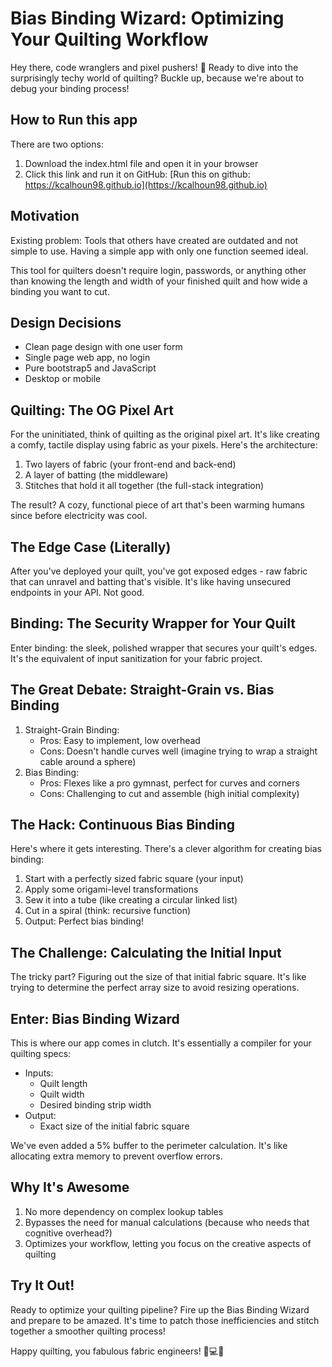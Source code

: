 # **Bias Binding Wizard: Optimizing Your Quilting Workflow**

Hey there, code wranglers and pixel pushers! 👋 Ready to dive into the surprisingly techy world of quilting? Buckle up, because we're about to debug your binding process!

## How to Run this app
There are two options:
1. Download the index.html file and open it in your browser
2. Click this link and run it on GitHub: [Run this on github: https://kcalhoun98.github.io](https://kcalhoun98.github.io)

## Motivation
Existing problem:  Tools that others have created are outdated and not simple to use.  Having a simple app with only one function seemed ideal.

This tool for quilters doesn't require login, passwords, or anything other than knowing the length and width of your finished quilt and how wide a binding you want to cut.

## Design Decisions

- Clean page design with one user form
- Single page web app, no login
- Pure bootstrap5 and JavaScript
- Desktop or mobile
 

## **Quilting: The OG Pixel Art**

For the uninitiated, think of quilting as the original pixel art. It's like creating a comfy, tactile display using fabric as your pixels. Here's the architecture:

1. Two layers of fabric (your front-end and back-end)
2. A layer of batting (the middleware)
3. Stitches that hold it all together (the full-stack integration)

The result? A cozy, functional piece of art that's been warming humans since before electricity was cool.

## **The Edge Case (Literally)**

After you've deployed your quilt, you've got exposed edges - raw fabric that can unravel and batting that's visible. It's like having unsecured endpoints in your API. Not good.

## **Binding: The Security Wrapper for Your Quilt**

Enter binding: the sleek, polished wrapper that secures your quilt's edges. It's the equivalent of input sanitization for your fabric project.

## **The Great Debate: Straight-Grain vs. Bias Binding**

1. Straight-Grain Binding:
   * Pros: Easy to implement, low overhead
   * Cons: Doesn't handle curves well (imagine trying to wrap a straight cable around a sphere)
2. Bias Binding:
   * Pros: Flexes like a pro gymnast, perfect for curves and corners
   * Cons: Challenging to cut and assemble (high initial complexity)

## **The Hack: Continuous Bias Binding**

Here's where it gets interesting. There's a clever algorithm for creating bias binding:

1. Start with a perfectly sized fabric square (your input)
2. Apply some origami-level transformations
3. Sew it into a tube (like creating a circular linked list)
4. Cut in a spiral (think: recursive function)
5. Output: Perfect bias binding!

## **The Challenge: Calculating the Initial Input**

The tricky part? Figuring out the size of that initial fabric square. It's like trying to determine the perfect array size to avoid resizing operations.

## **Enter: Bias Binding Wizard**

This is where our app comes in clutch. It's essentially a compiler for your quilting specs:

* Inputs:
   * Quilt length
   * Quilt width
   * Desired binding strip width
* Output:
   * Exact size of the initial fabric square

We've even added a 5% buffer to the perimeter calculation. It's like allocating extra memory to prevent overflow errors.

## **Why It's Awesome**

1. No more dependency on complex lookup tables
2. Bypasses the need for manual calculations (because who needs that cognitive overhead?)
3. Optimizes your workflow, letting you focus on the creative aspects of quilting

## **Try It Out!**

Ready to optimize your quilting pipeline? Fire up the Bias Binding Wizard and prepare to be amazed. It's time to patch those inefficiencies and stitch together a smoother quilting process!

Happy quilting, you fabulous fabric engineers! 🧵💻🎨



